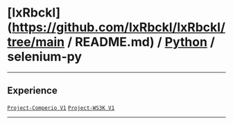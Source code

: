 # [lxRbckl](https://github.com/lxRbckl/lxRbckl/tree/main / README.md) / [Python](https://github.com/lxRbckl/lxRbckl/tree/main/Python) / selenium-py

---

## Experience
[`Project-Comperio V1`](https://github.com/lxRbckl/Project-Comperio/blob/V1/README.md) [`Project-WS3K V1`](https://github.com/lxRbckl/Project-WS3K/blob/V1/README.md)

---
